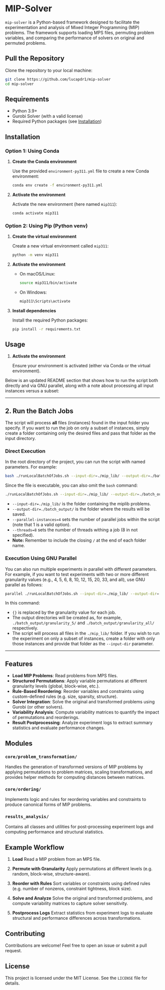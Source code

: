 # MIP-Solver

`mip-solver` is a Python-based framework designed to facilitate the experimentation and analysis of Mixed Integer Programming (MIP) problems. The framework supports loading MPS files, permuting problem variables, and comparing the performance of solvers on original and permuted problems.



## Pull the Repository

Clone the repository to your local machine:

```bash
git clone https://github.com/lucapdr1/mip-solver
cd mip-solver
```
## Requirements

- Python 3.9+
- Gurobi Solver (with a valid license)
- Required Python packages (see [Installation](#installation))

## Installation

### Option 1: Using Conda

1. **Create the Conda environment**

   Use the provided `environment-py311.yml` file to create a new Conda environment:

   ```bash
   conda env create -f environment-py311.yml
   ```

2. **Activate the environment**

   Activate the new environment (here named `mip311`):

   ```bash
   conda activate mip311
   ```

### Option 2: Using Pip (Python venv)

1. **Create the virtual environment**

   Create a new virtual environment called `mip311`:

   ```bash
   python -m venv mip311
   ```

2. **Activate the environment**

   - On macOS/Linux:

     ```bash
     source mip311/bin/activate
     ```

   - On Windows:

     ```bash
     mip311\Scripts\activate
     ```

3. **Install dependencies**

   Install the required Python packages:

   ```bash
   pip install -r requirements.txt
   ```

## Usage

1. **Activate the environment**

   Ensure your environment is activated (either via Conda or the virtual environment).

Below is an updated README section that shows how to run the script both directly and via GNU parallel, along with a note about processing all input instances versus a subset:

---

## 2. Run the Batch Jobs

The script will process **all** files (instances) found in the input folder you specify. If you want to run the job on only a subset of instances, simply create a folder containing only the desired files and pass that folder as the input directory.

### Direct Execution

In the root directory of the project, you can run the script with named parameters. For example:

```bash
bash ./runLocalBatchOfJobs.sh --input-dir=./mip_lib/ --output-dir=./batch_output/ --parallel-instances=4
```

Since the file is executable, you can also omit the `bash` command:

```bash
./runLocalBatchOfJobs.sh --input-dir=./mip_lib/ --output-dir=./batch_output/ --parallel-instances=4
```

- `--input-dir=./mip_lib/` is the folder containing the miplib problems.
- `--output-dir=./batch_output/` is the folder where the results will be saved.
- `--parallel-instances=4` sets the number of parallel jobs within the script (note that 1 is a valid option).
- `--threads=8` sets the number of threads withing a job (8 in not specified).
- **Note:** Remember to include the closing `/` at the end of each folder name.

### Execution Using GNU Parallel

You can also run multiple experiments in parallel with different parameters. For example, if you want to test experiments with two or more different granularity values (e.g., 4, 5, 6, 8, 10, 12, 15, 20, 33, and all), use GNU parallel as follows:

```bash
parallel ./runLocalBatchOfJobs.sh --input-dir=./mip_lib/ --output-dir=./batch_output/granularity_{} --parallel-instances=4 --permute-granularity={} --time-limit=3600 ::: 4 5 6 8 10 12 15 20 33 all
```

In this command:
- `{}` is replaced by the granularity value for each job.
- The output directories will be created as, for example, `./batch_output/granularity_5/` and `./batch_output/granularity_all/` respectively.
- The script will process all files in the `./mip_lib/` folder. If you wish to run the experiment on only a subset of instances, create a folder with only those instances and provide that folder as the `--input-dir` parameter.
--------------

## Features

* **Load MIP Problems**: Read problems from MPS files.
* **Structured Permutations**: Apply variable permutations at different granularity levels (global, block-wise, etc.).
* **Rule-Based Reordering**: Reorder variables and constraints using custom-defined rules (e.g. size, sparsity, structure).
* **Solver Integration**: Solve the original and transformed problems using Gurobi (or other solvers).
* **Variability Analysis**: Compute variability matrices to quantify the impact of permutations and reorderings.
* **Result Postprocessing**: Analyze experiment logs to extract summary statistics and evaluate performance changes.

## Modules

### `core/problem_transformation/`

Handles the generation of transformed versions of MIP problems by applying permutations to problem matrices, scaling transformations, and provides helper methods for computing distances between matrices.

### `core/ordering/`

Implements logic and rules for reordering variables and constraints to produce canonical forms of MIP problems.

### `results_analysis/`

Contains all classes and utilities for post-processing experiment logs and computing performance and structural statistics.

## Example Workflow

1. **Load**
   Read a MIP problem from an MPS file.

2. **Permute with Granularity**
   Apply permutations at different levels (e.g. random, block-wise, structure-aware).

3. **Reorder with Rules**
   Sort variables or constraints using defined rules (e.g. number of nonzeros, constraint tightness, block size).

4. **Solve and Analyze**
   Solve the original and transformed problems, and compute variability matrices to capture solver sensitivity.

5. **Postprocess Logs**
   Extract statistics from experiment logs to evaluate structural and performance differences across transformations.

## Contributing

Contributions are welcome! Feel free to open an issue or submit a pull request.

## License

This project is licensed under the MIT License. See the `LICENSE` file for details.

